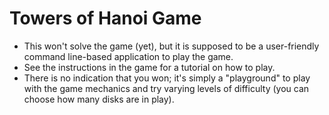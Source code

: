# Towers of Hanoi Game
- This won't solve the game (yet), but it is supposed to be a user-friendly command line-based application to play the game.
- See the instructions in the game for a tutorial on how to play. 
- There is no indication that you won; it's simply a "playground" to play with the game mechanics and try varying levels of difficulty (you can choose how many disks are in play). 

